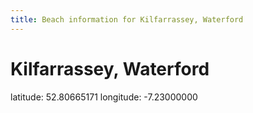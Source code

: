 ```yaml
---
title: Beach information for Kilfarrassey, Waterford
---
```

# Kilfarrassey, Waterford 

<div class="location-info">latitude: 52.80665171 longitude: -7.23000000</div>
<div id="met-eireann-warnings" onload="get_met_eireann_warnings(EI27)"></div>
<div></div>